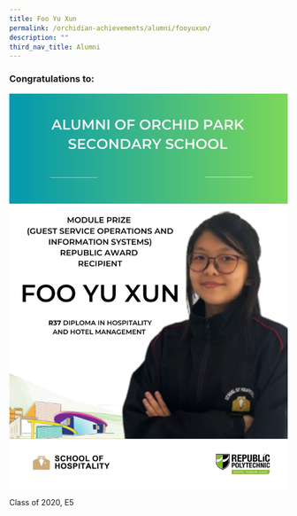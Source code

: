 ```yaml
---
title: Foo Yu Xun
permalink: /orchidian-achievements/alumni/fooyuxun/
description: ""
third_nav_title: Alumni
---
```


<div align="justify">
<h3>Congratulations to:</h3>	
<img src="/images/Achievements/Alumni/fooyuxun.png">
<p>Class of 2020, E5</p>
</div>
